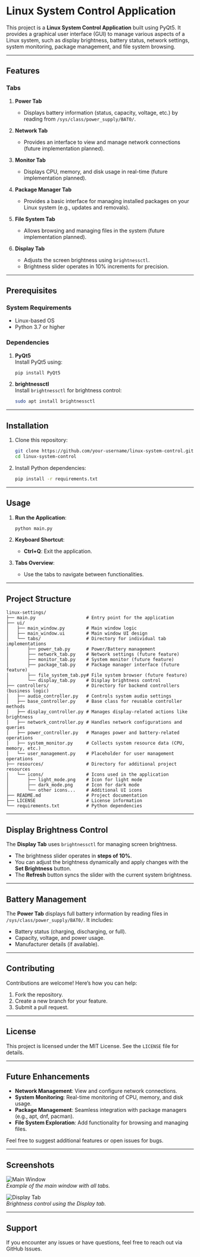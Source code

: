 # Linux System Control Application  

This project is a **Linux System Control Application** built using PyQt5. It provides a graphical user interface (GUI) to manage various aspects of a Linux system, such as display brightness, battery status, network settings, system monitoring, package management, and file system browsing.  

---

## **Features**  

### **Tabs**
1. **Power Tab**  
   - Displays battery information (status, capacity, voltage, etc.) by reading from `/sys/class/power_supply/BAT0/`.  

2. **Network Tab**  
   - Provides an interface to view and manage network connections (future implementation planned).  

3. **Monitor Tab**  
   - Displays CPU, memory, and disk usage in real-time (future implementation planned).  

4. **Package Manager Tab**  
   - Provides a basic interface for managing installed packages on your Linux system (e.g., updates and removals).  

5. **File System Tab**  
   - Allows browsing and managing files in the system (future implementation planned).  

6. **Display Tab**  
   - Adjusts the screen brightness using `brightnessctl`.  
   - Brightness slider operates in 10% increments for precision.  

---

## **Prerequisites**  

### **System Requirements**
- Linux-based OS  
- Python 3.7 or higher  

### **Dependencies**
1. **PyQt5**  
   Install PyQt5 using:  
   ```bash
   pip install PyQt5
   ```
   
2. **brightnessctl**  
   Install `brightnessctl` for brightness control:  
   ```bash
   sudo apt install brightnessctl
   ```

---

## **Installation**  

1. Clone this repository:  
   ```bash
   git clone https://github.com/your-username/linux-system-control.git
   cd linux-system-control
   ```

2. Install Python dependencies:  
   ```bash
   pip install -r requirements.txt
   ```

---

## **Usage**  

1. **Run the Application**:  
   ```bash
   python main.py
   ```

2. **Keyboard Shortcut**:  
   - **Ctrl+Q**: Exit the application.  

3. **Tabs Overview**:  
   - Use the tabs to navigate between functionalities.  

---

## **Project Structure**  

```
linux-settings/
├── main.py                   # Entry point for the application
├── ui/
│   ├── main_window.py        # Main window logic
│   ├── main_window.ui        # Main window UI design
│   └── tabs/                 # Directory for individual tab implementations
│       ├── power_tab.py      # Power/Battery management
│       ├── network_tab.py    # Network settings (future feature)
│       ├── monitor_tab.py    # System monitor (future feature)
│       ├── package_tab.py    # Package manager interface (future feature)
│       ├── file_system_tab.py# File system browser (future feature)
│       └── display_tab.py    # Display brightness control
├── controllers/              # Directory for backend controllers (business logic)
│   ├── audio_controller.py   # Controls system audio settings
│   ├── base_controller.py    # Base class for reusable controller methods
│   ├── display_controller.py # Manages display-related actions like brightness
│   ├── network_controller.py # Handles network configurations and queries
│   ├── power_controller.py   # Manages power and battery-related operations
│   ├── system_monitor.py     # Collects system resource data (CPU, memory, etc.)
│   └── user_management.py    # Placeholder for user management operations
├── resources/                # Directory for additional project resources
│   └── icons/                # Icons used in the application
│       ├── light_mode.png    # Icon for light mode
│       ├── dark_mode.png     # Icon for dark mode
│       └── other icons...    # Additional UI icons
├── README.md                 # Project documentation
├── LICENSE                   # License information
└── requirements.txt          # Python dependencies
```

---

## **Display Brightness Control**  

The **Display Tab** uses `brightnessctl` for managing screen brightness.  
- The brightness slider operates in **steps of 10%**.  
- You can adjust the brightness dynamically and apply changes with the **Set Brightness** button.  
- The **Refresh** button syncs the slider with the current system brightness.  

---

## **Battery Management**  

The **Power Tab** displays full battery information by reading files in `/sys/class/power_supply/BAT0/`. It includes:  
- Battery status (charging, discharging, or full).  
- Capacity, voltage, and power usage.  
- Manufacturer details (if available).  

---

## **Contributing**  

Contributions are welcome! Here’s how you can help:  
1. Fork the repository.  
2. Create a new branch for your feature.  
3. Submit a pull request.  

---

## **License**  

This project is licensed under the MIT License. See the `LICENSE` file for details.  

---

## **Future Enhancements**  
- **Network Management**: View and configure network connections.  
- **System Monitoring**: Real-time monitoring of CPU, memory, and disk usage.  
- **Package Management**: Seamless integration with package managers (e.g., apt, dnf, pacman).  
- **File System Exploration**: Add functionality for browsing and managing files.  

Feel free to suggest additional features or open issues for bugs.  

--- 

## **Screenshots**  

![Main Window](screenshot_main_window.png)  
*Example of the main window with all tabs.*  

![Display Tab](screenshot_display_tab.png)  
*Brightness control using the Display tab.*  

---

## **Support**  

If you encounter any issues or have questions, feel free to reach out via GitHub Issues.